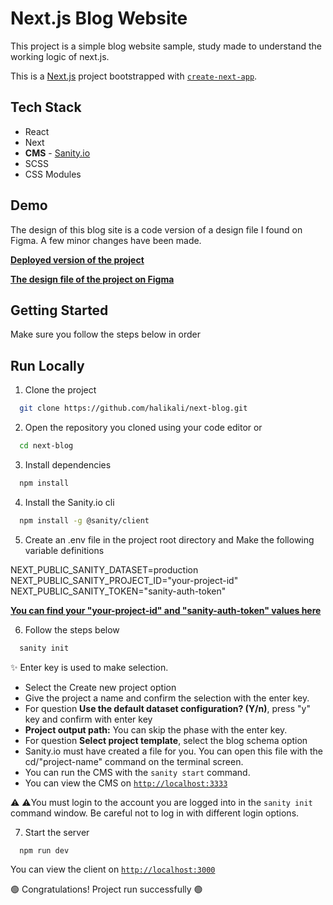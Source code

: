 
# Next.js Blog Website
This project is a simple blog website sample, study made to understand the working logic of next.js.

This is a [Next.js](https://nextjs.org/) project bootstrapped with [`create-next-app`](https://github.com/vercel/next.js/tree/canary/packages/create-next-app).


## Tech Stack

- React
- Next
- **CMS** - [Sanity.io](https://www.sanity.io/)
- SCSS
- CSS Modules


## Demo

The design of this blog site is a code version of a design file I found on Figma. A few minor changes have been made. 

[**Deployed version of the project**](https://next-blog-with-sanity-q7inycpie-halikali.vercel.app/)

[**The design file of the project on Figma**](https://www.figma.com/community/file/825069539366152961)


## Getting Started
Make sure you follow the steps below in order

## Run Locally

1. Clone the project

```bash
  git clone https://github.com/halikali/next-blog.git
```

2. Open the repository you cloned using your code editor or

```bash
  cd next-blog
```

3. Install dependencies

```bash
  npm install
```

4. Install the Sanity.io cli
```bash
  npm install -g @sanity/client
```

5. Create an .env file in the project root directory and Make the following variable definitions

NEXT_PUBLIC_SANITY_DATASET=production \
NEXT_PUBLIC_SANITY_PROJECT_ID="your-project-id" \
NEXT_PUBLIC_SANITY_TOKEN="sanity-auth-token"

**[You can find your "your-project-id" and "sanity-auth-token" values here](https://www.sanity.io/manage)**


6. Follow the steps below
```bash
  sanity init
```
  ✨ Enter key is used to make selection.
  - Select the Create new project option
  - Give the project a name and confirm the selection with the enter key.
  - For question **Use the default dataset configuration? (Y/n)**, press "y" key and confirm with enter key 
  - **Project output path:** You can skip the phase with the enter key.
  - For question **Select project template**, select the blog schema option
  - Sanity.io must have created a file for you. You can open this file with the cd/"project-name" command on the terminal screen.
  - You can run the CMS with the `sanity start` command.
  - You can view the CMS on [`http://localhost:3333`]( http://localhost:3333)

:warning: :warning:You must login to the account you are logged into in the `sanity init` command window. Be careful not to log in with different login options.

7. Start the server

```bash
  npm run dev
```

You can view the client on [`http://localhost:3000`](http://localhost:3000)

:green_circle: Congratulations! Project run successfully :green_circle: 
